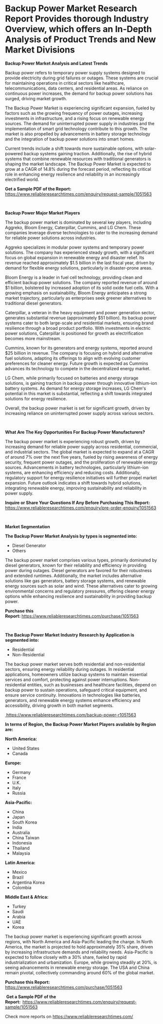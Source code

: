 <p><h1>Backup Power Market Research Report Provides thorough Industry Overview, which offers an In-Depth Analysis of Product Trends and New Market Divisions</h1></p><p><strong>Backup Power Market Analysis and Latest Trends</strong></p>
<p><p>Backup power refers to temporary power supply systems designed to provide electricity during grid failures or outages. These systems are crucial for maintaining operations in critical sectors like healthcare, telecommunications, data centers, and residential areas. As reliance on continuous power increases, the demand for backup power solutions has surged, driving market growth.</p><p>The Backup Power Market is experiencing significant expansion, fueled by factors such as the growing frequency of power outages, increasing investments in infrastructure, and a rising focus on renewable energy sources. The demand for uninterrupted power supply in industries and the implementation of smart grid technology contribute to this growth. The market is also propelled by advancements in battery storage technology and the integration of backup power solutions into smart homes.</p><p>Current trends include a shift towards more sustainable options, with solar-powered backup systems gaining traction. Additionally, the rise of hybrid systems that combine renewable resources with traditional generators is shaping the market landscape. The Backup Power Market is expected to grow at a CAGR of 14.8% during the forecast period, reflecting its critical role in enhancing energy resilience and reliability in an increasingly electrified world.</p></p>
<p><strong>Get a Sample PDF of the Report:&nbsp;</strong> <a href="https://www.reliableresearchtimes.com/enquiry/request-sample/1051563?utm_campaign=3565&utm_medium=2&utm_source=Github&utm_content=ia&utm_term=07042025&utm_id=backup-power">https://www.reliableresearchtimes.com/enquiry/request-sample/1051563</a></p>
<p>&nbsp;</p>
<p><strong>Backup Power Major Market Players</strong></p>
<p><p>The backup power market is dominated by several key players, including Aggreko, Bloom Energy, Caterpillar, Cummins, and LG Chem. These companies leverage diverse technologies to cater to the increasing demand for reliable power solutions across industries.</p><p>Aggreko specializes in modular power systems and temporary power solutions. The company has experienced steady growth, with a significant focus on global expansion in renewable energy and disaster relief. Its revenue reached approximately $1.5 billion in the last fiscal year, driven by demand for flexible energy solutions, particularly in disaster-prone areas.</p><p>Bloom Energy is a leader in fuel cell technology, providing clean and efficient backup power solutions. The company reported revenue of around $1 billion, bolstered by increased adoption of its solid oxide fuel cells. With a growing emphasis on sustainability, Bloom Energy anticipates a strong market trajectory, particularly as enterprises seek greener alternatives to traditional diesel generators.</p><p>Caterpillar, a veteran in the heavy equipment and power generation sector, generates substantial revenue (approximately $51 billion). Its backup power systems cater to both large-scale and residential markets, ensuring brand resilience through a broad product portfolio. With investments in electric power solutions, Caterpillar is positioned for growth as electrification becomes more mainstream.</p><p>Cummins, known for its generators and energy systems, reported around $25 billion in revenue. The company is focusing on hybrid and alternative fuel solutions, adapting its offerings to align with evolving customer preferences for cleaner energy. Future growth is expected as Cummins advances its technology to compete in the decentralized energy market.</p><p>LG Chem, while primarily focused on batteries and energy storage solutions, is gaining traction in backup power through innovative lithium-ion battery systems. As demand for energy storage increases, LG Chem's potential in this market is substantial, reflecting a shift towards integrated solutions for energy resilience.</p><p>Overall, the backup power market is set for significant growth, driven by increasing reliance on uninterrupted power supply across various sectors.</p></p>
<p>&nbsp;</p>
<p><strong>What Are The Key Opportunities For Backup Power Manufacturers?</strong></p>
<p><p>The backup power market is experiencing robust growth, driven by increasing demand for reliable power supply across residential, commercial, and industrial sectors. The global market is expected to expand at a CAGR of around 7% over the next five years, fueled by rising awareness of energy security, frequent power outages, and the proliferation of renewable energy sources. Advancements in battery technologies, particularly lithium-ion systems, are enhancing efficiency and reducing costs. Additionally, regulatory support for energy resilience initiatives will further propel market expansion. Future outlook indicates a shift towards hybrid solutions, integrating renewable energy, improving sustainability and reliability in power supply.</p></p>
<p><strong>Inquire or Share Your Questions If Any Before Purchasing This Report:</strong> <a href="https://www.reliableresearchtimes.com/enquiry/pre-order-enquiry/1051563?utm_campaign=3565&utm_medium=2&utm_source=Github&utm_content=ia&utm_term=07042025&utm_id=backup-power">https://www.reliableresearchtimes.com/enquiry/pre-order-enquiry/1051563</a></p>
<p>&nbsp;</p>
<p><strong>Market Segmentation</strong></p>
<p><strong>The Backup Power Market Analysis by types is segmented into:</strong></p>
<p><ul><li>Diesel Generator</li><li>Others</li></ul></p>
<p><p>The backup power market comprises various types, primarily dominated by diesel generators, known for their reliability and efficiency in providing power during outages. Diesel generators are favored for their robustness and extended runtimes. Additionally, the market includes alternative solutions like gas generators, battery storage systems, and renewable energy sources such as solar and wind. These alternatives cater to growing environmental concerns and regulatory pressures, offering cleaner energy options while enhancing resilience and sustainability in providing backup power.</p></p>
<p><strong>Purchase this Report:&nbsp;</strong><a href="https://www.reliableresearchtimes.com/purchase/1051563?utm_campaign=3565&utm_medium=2&utm_source=Github&utm_content=ia&utm_term=07042025&utm_id=backup-power">https://www.reliableresearchtimes.com/purchase/1051563</a></p>
<p>&nbsp;</p>
<p><strong>The Backup Power Market Industry Research by Application is segmented into:</strong></p>
<p><ul><li>Residential</li><li>Non-Residential</li></ul></p>
<p><p>The backup power market serves both residential and non-residential sectors, ensuring energy reliability during outages. In residential applications, homeowners utilize backup systems to maintain essential services and comfort, protecting against power interruptions. Non-residential entities, such as businesses and healthcare facilities, depend on backup power to sustain operations, safeguard critical equipment, and ensure service continuity. Innovations in technologies like batteries, generators, and renewable energy systems enhance efficiency and accessibility, driving growth in both market segments.</p></p>
<p><a href="https://www.reliableresearchtimes.com/backup-power-r1051563?utm_campaign=3565&utm_medium=2&utm_source=Github&utm_content=ia&utm_term=07042025&utm_id=backup-power">&nbsp;https://www.reliableresearchtimes.com/backup-power-r1051563</a></p>
<p><strong>In terms of Region, the Backup Power Market Players available by Region are:</strong></p>
<p>
    <p> <strong> North America: </strong>
        <ul>
            <li>United States</li>
            <li>Canada</li>
        </ul>
        </p> 
    <p> <strong> Europe: </strong>
        <ul>
            <li>Germany</li>
            <li>France</li>
            <li>U.K.</li>
            <li>Italy</li>
            <li>Russia</li>
        </ul>
        </p> 
    <p> <strong> Asia-Pacific: </strong>
        <ul>
            <li>China</li>
            <li>Japan</li>
            <li>South Korea</li>
            <li>India</li>
            <li>Australia</li>
            <li>China Taiwan</li>
            <li>Indonesia</li>
            <li>Thailand</li>
            <li>Malaysia</li>
        </ul>
        </p> 
    <p> <strong> Latin America: </strong>
        <ul>
            <li>Mexico</li>
            <li>Brazil</li>
            <li>Argentina Korea</li>
            <li>Colombia</li>
        </ul>
        </p> 
    <p> <strong> Middle East & Africa: </strong>
        <ul>
            <li>Turkey</li>
            <li>Saudi</li>
            <li>Arabia</li>
            <li>UAE</li>
            <li>Korea</li>
        </ul>
    </p>
    </p>
<p><p>The backup power market is experiencing significant growth across regions, with North America and Asia-Pacific leading the charge. In North America, the market is projected to hold approximately 35% share, driven by increasing infrastructure demands and reliability needs. Asia-Pacific is expected to follow closely with a 30% share, fueled by rapid industrialization and urbanization. Europe, while growing steadily at 20%, is seeing advancements in renewable energy storage. The USA and China remain pivotal, collectively commanding around 60% of the global market.</p></p>
<p><strong>Purchase this Report: </strong><a href="https://www.reliableresearchtimes.com/purchase/1051563?utm_campaign=3565&utm_medium=2&utm_source=Github&utm_content=ia&utm_term=07042025&utm_id=backup-power">https://www.reliableresearchtimes.com/purchase/1051563</a></p>
<p>&nbsp;<strong>Get a Sample PDF of the Report:&nbsp;&nbsp;</strong><a href="https://www.reliableresearchtimes.com/enquiry/request-sample/1051563?utm_campaign=3565&utm_medium=2&utm_source=Github&utm_content=ia&utm_term=07042025&utm_id=backup-power">https://www.reliableresearchtimes.com/enquiry/request-sample/1051563</a></p>
<p><strong></strong></p>
<p>Check more reports on <a href="https://www.reliableresearchtimes.com/?utm_campaign=3565&utm_medium=2&utm_source=Github&utm_content=ia&utm_term=07042025&utm_id=backup-power">https://www.reliableresearchtimes.com/</a></p>